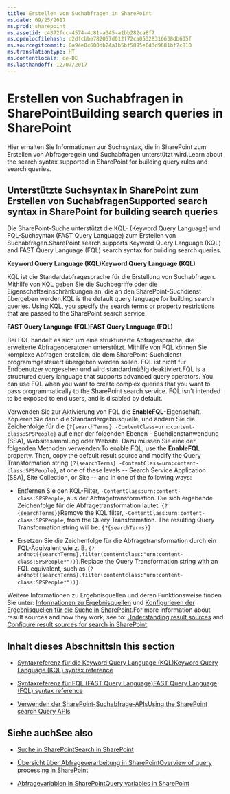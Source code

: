 ```yaml
---
title: Erstellen von Suchabfragen in SharePoint
ms.date: 09/25/2017
ms.prod: sharepoint
ms.assetid: c4372fcc-4574-4c81-a345-a1bb282ca8f7
ms.openlocfilehash: d2dfcbbe782057d012f72ca05328316638db635f
ms.sourcegitcommit: 0a94e0c600db24a1b5bf5895e6d3d9681bf7c810
ms.translationtype: HT
ms.contentlocale: de-DE
ms.lasthandoff: 12/07/2017
---
```

# <a name="building-search-queries-in-sharepoint"></a><span data-ttu-id="43ea2-102">Erstellen von Suchabfragen in SharePoint</span><span class="sxs-lookup"><span data-stu-id="43ea2-102">Building search queries in SharePoint</span></span>
<span data-ttu-id="43ea2-103">Hier erhalten Sie Informationen zur Suchsyntax, die in SharePoint zum Erstellen von Abfrageregeln und Suchabfragen unterstützt wird.</span><span class="sxs-lookup"><span data-stu-id="43ea2-103">Learn about the search syntax supported in SharePoint for building query rules and search queries.</span></span>
## <a name="supported-search-syntax-in-sharepoint-for-building-search-queries"></a><span data-ttu-id="43ea2-104">Unterstützte Suchsyntax in SharePoint zum Erstellen von Suchabfragen</span><span class="sxs-lookup"><span data-stu-id="43ea2-104">Supported search syntax in SharePoint for building search queries</span></span>
<span data-ttu-id="43ea2-105"><a name="SP15Buildquery_support"> </a></span><span class="sxs-lookup"><span data-stu-id="43ea2-105"><a name="SP15Buildquery_support"> </a></span></span>

<span data-ttu-id="43ea2-106">Die SharePoint-Suche unterstützt die KQL- (Keyword Query Language) und FQL-Suchsyntax (FAST Query Language) zum Erstellen von Suchabfragen.</span><span class="sxs-lookup"><span data-stu-id="43ea2-106">SharePoint search supports Keyword Query Language (KQL) and FAST Query Language (FQL) search syntax for building search queries.</span></span>
  
    
    
 <span data-ttu-id="43ea2-107">**Keyword Query Language (KQL)**</span><span class="sxs-lookup"><span data-stu-id="43ea2-107">**Keyword Query Language (KQL)**</span></span>
  
    
    
<span data-ttu-id="43ea2-p101">KQL ist die Standardabfragesprache für die Erstellung von Suchabfragen. Mithilfe von KQL geben Sie die Suchbegriffe oder die Eigenschaftseinschränkungen an, die an den SharePoint-Suchdienst übergeben werden.</span><span class="sxs-lookup"><span data-stu-id="43ea2-p101">KQL is the default query language for building search queries. Using KQL, you specify the search terms or property restrictions that are passed to the SharePoint search service.</span></span>
  
    
    
 <span data-ttu-id="43ea2-110">**FAST Query Language (FQL)**</span><span class="sxs-lookup"><span data-stu-id="43ea2-110">**FAST Query Language (FQL)**</span></span>
  
    
    
<span data-ttu-id="43ea2-p102">Bei FQL handelt es sich um eine strukturierte Abfragesprache, die erweiterte Abfrageoperatoren unterstützt. Mithilfe von FQL können Sie komplexe Abfragen erstellen, die dem SharePoint-Suchdienst programmgesteuert übergeben werden sollen. FQL ist nicht für Endbenutzer vorgesehen und wird standardmäßig deaktiviert.</span><span class="sxs-lookup"><span data-stu-id="43ea2-p102">FQL is a structured query language that supports advanced query operators. You can use FQL when you want to create complex queries that you want to pass programmatically to the SharePoint search service. FQL isn't intended to be exposed to end users, and is disabled by default.</span></span> 
  
    
    
<span data-ttu-id="43ea2-p103">Verwenden Sie zur Aktivierung von FQL die **EnableFQL**-Eigenschaft. Kopieren Sie dann die Standardergebnisquelle, und ändern Sie die Zeichenfolge für die  `{?{searchTerms} -ContentClass=urn:content-class:SPSPeople}` auf einer der folgenden Ebenen - Suchdienstanwendung (SSA), Websitesammlung oder Website. Dazu müssen Sie eine der folgenden Methoden verwenden:</span><span class="sxs-lookup"><span data-stu-id="43ea2-p103">To enable FQL, use the **EnableFQL** property. Then, copy the default result source and modify the Query Transformation string `{?{searchTerms} -ContentClass=urn:content-class:SPSPeople}`, at one of these levels -- Search Service Application (SSA), Site Collection, or Site -- and in one of the following ways:</span></span>
  
    
    

- <span data-ttu-id="43ea2-p104">Entfernen Sie den KQL-Filter,  `-ContentClass:urn:content-class:SPSPeople`, aus der Abfragetransformation. Die sich ergebende Zeichenfolge für die Abfragetransformation lautet:  `{?{searchTerms}}`</span><span class="sxs-lookup"><span data-stu-id="43ea2-p104">Remove the KQL filter,  `-ContentClass:urn:content-class:SPSPeople`, from the Query Transformation. The resulting Query Transformation string will be:  `{?{searchTerms}}`</span></span>
    
  
- <span data-ttu-id="43ea2-118">Ersetzen Sie die Zeichenfolge für die Abfragetransformation durch ein FQL-Äquivalent wie z. B. `{?andnot({searchTerms},filter(contentclass:"urn:content-class:SPSPeople*"))}`.</span><span class="sxs-lookup"><span data-stu-id="43ea2-118">Replace the Query Transformation string with an FQL equivalent, such as  `{?andnot({searchTerms},filter(contentclass:"urn:content-class:SPSPeople*"))}`.</span></span>
    
  
<span data-ttu-id="43ea2-119">Weitere Informationen zu Ergebnisquellen und deren Funktionsweise finden Sie unter:  [Informationen zu Ergebnisquellen](http://office.microsoft.com/de-DE/support/sharepoint/sharepointsearch/understanding-result-sources-HA102848849.aspx) und [Konfigurieren der Ergebnisquellen für die Suche in SharePoint](http://technet.microsoft.com/de-DE/library/jj683115%28v=office.15%29.aspx).</span><span class="sxs-lookup"><span data-stu-id="43ea2-119">For more information about result sources and how they work, see to:  [Understanding result sources](http://office.microsoft.com/de-DE/support/sharepoint/sharepointsearch/understanding-result-sources-HA102848849.aspx) and [Configure result sources for search in SharePoint](http://technet.microsoft.com/de-DE/library/jj683115%28v=office.15%29.aspx).</span></span>
  
    
    

## <a name="in-this-section"></a><span data-ttu-id="43ea2-120">Inhalt dieses Abschnitts</span><span class="sxs-lookup"><span data-stu-id="43ea2-120">In this section</span></span>
<span data-ttu-id="43ea2-121"><a name="SP15Buildquery_support"> </a></span><span class="sxs-lookup"><span data-stu-id="43ea2-121"><a name="SP15Buildquery_support"> </a></span></span>


-  [<span data-ttu-id="43ea2-122">Syntaxreferenz für die Keyword Query Language (KQL)</span><span class="sxs-lookup"><span data-stu-id="43ea2-122">Keyword Query Language (KQL) syntax reference</span></span>](keyword-query-language-kql-syntax-reference.md)
    
  
-  [<span data-ttu-id="43ea2-123">Syntaxreferenz für FQL (FAST Query Language)</span><span class="sxs-lookup"><span data-stu-id="43ea2-123">FAST Query Language (FQL) syntax reference</span></span>](fast-query-language-fql-syntax-reference.md)
    
  
-  [<span data-ttu-id="43ea2-124">Verwenden der SharePoint-Suchabfrage-APIs</span><span class="sxs-lookup"><span data-stu-id="43ea2-124">Using the SharePoint search Query APIs</span></span>](using-the-sharepoint-search-query-apis.md)
    
  

## <a name="see-also"></a><span data-ttu-id="43ea2-125">Siehe auch</span><span class="sxs-lookup"><span data-stu-id="43ea2-125">See also</span></span>
<span data-ttu-id="43ea2-126"><a name="SP15Buildquery_addlresources"> </a></span><span class="sxs-lookup"><span data-stu-id="43ea2-126"><a name="SP15Buildquery_addlresources"> </a></span></span>


-  [<span data-ttu-id="43ea2-127">Suche in SharePoint</span><span class="sxs-lookup"><span data-stu-id="43ea2-127">Search in SharePoint</span></span>](search-in-sharepoint.md)
    
  
-  [<span data-ttu-id="43ea2-128">Übersicht über Abfrageverarbeitung in SharePoint</span><span class="sxs-lookup"><span data-stu-id="43ea2-128">Overview of query processing in SharePoint</span></span>](http://technet.microsoft.com/de-DE/library/jj219620%28v=office.15%29.aspx)
    
  
-  [<span data-ttu-id="43ea2-129">Abfragevariablen in SharePoint</span><span class="sxs-lookup"><span data-stu-id="43ea2-129">Query variables in SharePoint</span></span>](http://technet.microsoft.com/de-DE/library/jj683123.aspx)
    
  

